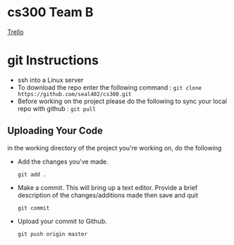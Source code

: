 # cs300 Team B

[Trello](https://trello.com/b/CwbQSw9w/frupal)

# git Instructions

* ssh into a Linux server
* To download the repo enter the following command :
`git clone https://github.com/seal402/cs300.git`
* Before working on the project please do the following to sync your local repo with github :
`git pull`

## Uploading Your Code

in the working directory of the project you're working on, do the following
*  Add the changes you've made.

    `git add .`

*  Make a commit. This will bring up a text editor. Provide a brief description of the changes/additions made then save and quit

    `git commit`

*  Upload your commit to Github.

    `git push origin master`

